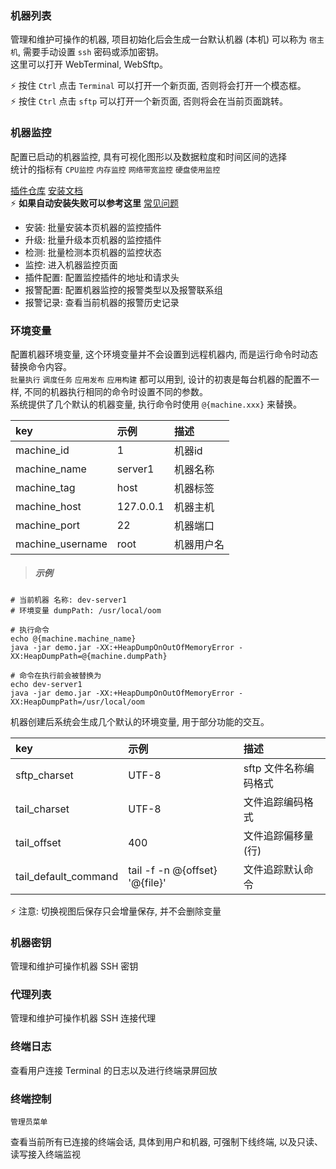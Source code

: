 ### 机器列表

管理和维护可操作的机器, 项目初始化后会生成一台默认机器 (本机) 可以称为 `宿主机`, 需要手动设置 `ssh` 密码或添加密钥。  
这里可以打开 WebTerminal, WebSftp。

⚡ 按住 `Ctrl` 点击 `Terminal` 可以打开一个新页面, 否则将会打开一个模态框。  
⚡ 按住 `Ctrl` 点击 `sftp` 可以打开一个新页面, 否则将会在当前页面跳转。

### 机器监控

配置已启动的机器监控, 具有可视化图形以及数据粒度和时间区间的选择  
统计的指标有 `CPU监控` `内存监控` `网络带宽监控` `硬盘使用监控`

[插件仓库](https://github.com/lijiahangmax/orion-ops-extension-plugins) [安装文档](https://lijiahangmax.github.io/open-orion/orion-ops-extension-plugins/quickstart/download.html)  
⚡ **如果自动安装失败可以参考这里** [常见问题](https://lijiahangmax.github.io/open-orion/orion-ops-extension-plugins/support/faq.html)

* 安装: 批量安装本页机器的监控插件
* 升级: 批量升级本页机器的监控插件
* 检测: 批量检测本页机器的监控状态
* 监控: 进入机器监控页面
* 插件配置: 配置监控插件的地址和请求头
* 报警配置: 配置机器监控的报警类型以及报警联系组
* 报警记录: 查看当前机器的报警历史记录

### 环境变量

配置机器环境变量, 这个环境变量并不会设置到远程机器内, 而是运行命令时动态替换命令内容。  
`批量执行` `调度任务` `应用发布` `应用构建` 都可以用到, 设计的初衷是每台机器的配置不一样, 不同的机器执行相同的命令时设置不同的参数。  
系统提供了几个默认的机器变量, 执行命令时使用 `@{machine.xxx}` 来替换。

| key              | 示例        | 描述    |
|:-----------------|:----------|:------|
| machine_id       | 1         | 机器id  |
| machine_name     | server1   | 机器名称  |
| machine_tag      | host      | 机器标签  |
| machine_host     | 127.0.0.1 | 机器主机  |
| machine_port     | 22        | 机器端口  |
| machine_username | root      | 机器用户名 |

> ##### 示例

```
# 当前机器 名称: dev-server1
# 环境变量 dumpPath: /usr/local/oom

# 执行命令
echo @{machine.machine_name}
java -jar demo.jar -XX:+HeapDumpOnOutOfMemoryError -XX:HeapDumpPath=@{machine.dumpPath}

# 命令在执行前会被替换为
echo dev-server1
java -jar demo.jar -XX:+HeapDumpOnOutOfMemoryError -XX:HeapDumpPath=/usr/local/oom
```

机器创建后系统会生成几个默认的环境变量, 用于部分功能的交互。

| key                  | 示例                             | 描述            |
|:---------------------|:-------------------------------|:--------------|
| sftp_charset         | UTF-8                          | sftp 文件名称编码格式 |
| tail_charset         | UTF-8                          | 文件追踪编码格式      |
| tail_offset          | 400                            | 文件追踪偏移量(行)    |
| tail_default_command | tail -f -n @{offset} '@{file}' | 文件追踪默认命令      |

⚡ 注意: 切换视图后保存只会增量保存, 并不会删除变量

### 机器密钥

管理和维护可操作机器 SSH 密钥

### 代理列表

管理和维护可操作机器 SSH 连接代理

### 终端日志

查看用户连接 Terminal 的日志以及进行终端录屏回放

### 终端控制

`管理员菜单`

查看当前所有已连接的终端会话, 具体到用户和机器, 可强制下线终端, 以及只读、读写接入终端监视

